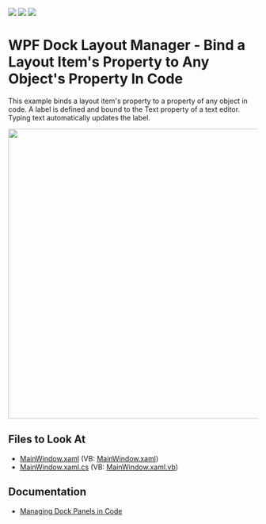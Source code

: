 <!-- default badges list -->
![](https://img.shields.io/endpoint?url=https://codecentral.devexpress.com/api/v1/VersionRange/128642957/22.2.2%2B)
[![](https://img.shields.io/badge/Open_in_DevExpress_Support_Center-FF7200?style=flat-square&logo=DevExpress&logoColor=white)](https://supportcenter.devexpress.com/ticket/details/E2289)
[![](https://img.shields.io/badge/📖_How_to_use_DevExpress_Examples-e9f6fc?style=flat-square)](https://docs.devexpress.com/GeneralInformation/403183)
<!-- default badges end -->
# WPF Dock Layout Manager - Bind a Layout Item's Property to Any Object's Property In Code

This example binds a layout item's property to a property of any object in code. A label is defined and bound to the Text property of a text editor. Typing text automatically updates the label.

<img src="https://user-images.githubusercontent.com/12169834/175329196-53b22aab-6477-43f6-a900-91cee74de24d.png" width=585/>

<!-- default file list -->
## Files to Look At

* [MainWindow.xaml](./CS/BindToProperty_Ex/MainWindow.xaml) (VB: [MainWindow.xaml](./VB/BindToProperty_Ex/MainWindow.xaml))
* [MainWindow.xaml.cs](./CS/BindToProperty_Ex/MainWindow.xaml.cs) (VB: [MainWindow.xaml.vb](./VB/BindToProperty_Ex/MainWindow.xaml.vb))
<!-- default file list end -->

## Documentation

- [Managing Dock Panels in Code](https://docs.devexpress.com/WPF/15540/controls-and-libraries/layout-management/dock-windows/miscellaneous/managing-dock-panels-in-code)
